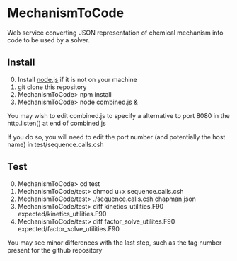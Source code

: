 # MechanismToCode
Web service converting JSON representation of chemical mechanism into code to be used by a solver.

## Install
0. Install [node.js](https://nodejs.org "Node Homepage") if it is not on your machine
1. git clone this repository
2. MechanismToCode> npm install
3. MechanismToCode> node combined.js &

You may wish to edit combined.js to specify a alternative to port 8080 in the http.listen() at end of combined.js

If you do so, you will need to edit the port number (and potentially the host name) in test/sequence.calls.csh

## Test
0. MechanismToCode> cd test
1. MechanismToCode/test> chmod u+x sequence.calls.csh
2. MechanismToCode/test> ./sequence.calls.csh chapman.json
3. MechanismToCode/test> diff kinetics\_utilities.F90 expected/kinetics\_utilities.F90
4. MechanismToCode/test> diff factor\_solve\_utilites.F90 expected/factor\_solve\_utilities.F90

You may see minor differences with the last step, such as the tag number present for the github repository


